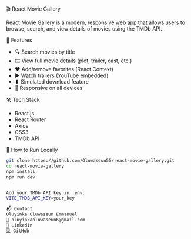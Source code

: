 🎬 React Movie Gallery

React Movie Gallery is a modern, responsive web app that allows users to browse, search, and view details of movies using the TMDb API.

🚀 Features

- 🔍 Search movies by title
- 🎞 View full movie details (plot, trailer, cast, etc.)
- ❤️ Add/remove favorites (React Context)
- ▶ Watch trailers (YouTube embedded)
- ⬇ Simulated download feature
- 📱 Responsive on all devices

🛠️ Tech Stack

- React.js
- React Router
- Axios
- CSS3
- TMDb API

📂 How to Run Locally

```bash
git clone https://github.com/Oluwaseun55/react-movie-gallery.git
cd react-movie-gallery
npm install
npm run dev


Add your TMDb API key in .env:
VITE_TMDB_API_KEY=your_key

📬 Contact
Oluyinka Oluwaseun Emmanuel
📧 oluyinkaoluwaseun6@gmail.com
🔗 LinkedIn
💻 GitHub
```
